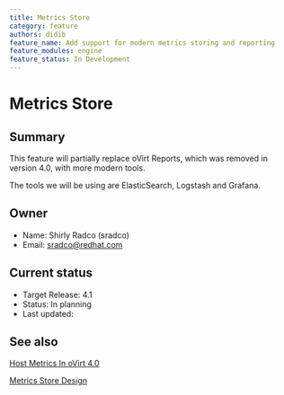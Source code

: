 ```yaml
---
title: Metrics Store
category: feature
authors: didib
feature_name: Add support for modern metrics storing and reporting
feature_modules: engine
feature_status: In Development
---
```

# Metrics Store

## Summary

This feature will partially replace oVirt Reports, which was removed in version 4.0, with more modern tools.

The tools we will be using are ElasticSearch, Logstash and Grafana.

## Owner

*   Name: Shirly Radco (sradco)
*   Email: <sradco@redhat.com>

## Current status

*   Target Release: 4.1
*   Status: In planning
*   Last updated:

## See also

[Host Metrics In oVirt 4.0](https://bronhaim.wordpress.com/2016/06/26/ovirt-metrics/)

[Metrics Store Design](https://sradcoblog.wordpress.com/2016/08/17/metrics-store-design/)

